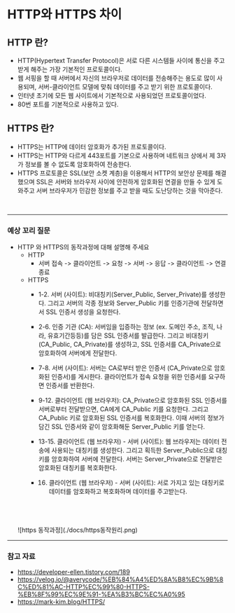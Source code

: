 # HTTP와 HTTPS 차이

## HTTP 란?
* HTTP(Hypertext Transfer Protocol)은 서로 다른 시스템들 사이에 통신을 주고 받게 해주는 가장 기본적인 프로토콜이다.
* 웹 서핑을 할 때 서버에서 자신의 브라우저로 데이터를 전송해주는 용도로 많이 사용되며, 서버-클라이언트 모델에 맞춰 데이터를 주고 받기 위한 프로토콜이다.
* 인터넷 초기에 모든 웹 사이트에서 기본적으로 사용되었던 프로토콜이었다.
* 80번 포트를 기본적으로 사용하고 있다.

## HTTPS 란?
* HTTPS는 HTTP에 데이터 암호화가 추가된 프로토콜이다.
* HTTPS는 HTTP와 다르게 443포트를 기본으로 사용하며 네트워크 상에서 제 3자가 정보를 볼 수 없도록 암호화하여 전송한다.
* HTTPS 프로토콜은 SSL(보안 소켓 계층)을 이용해서 HTTP의 보안상 문제를 해결했으며 SSL은 서버와 브라우저 사이에 안전하게 암호화된 연결을 만들 수 있게 도와주고 서버 브라우저가 민감한 정보를 주고 받을 때도 도난당하는 것을 막아준다.

<br/>

---


### 예상 꼬리 질문
* HTTP 와 HTTPS의 동작과정에 대해 설명해 주세요
    * HTTP 
        * 서버 접속 -> 클라이언트 -> 요청 -> 서버 -> 응답 -> 클라이언트 -> 연결 종료
    * HTTPS
        * 1-2. 서버 (사이트): 비대칭키(Server_Public, Server_Private)를 생성한다. 그리고 서버의 각종 정보와 Server_Public 키를 인증기관에 전달하면서 SSL 인증서 생성을 요청한다.

        * 2-6. 인증 기관 (CA): 서버임을 입증하는 정보 (ex. 도메인 주소, 조직, 나라, 유효기간등등)를 담은 SSL 인증서를 발급한다. 그리고 비대칭키(CA_Public, CA_Private)를 생성하고, SSL 인증서를 CA_Private으로 암호화하여 서버에게 전달한다.

        * 7-8. 서버 (사이트): 서버는 CA로부터 받은 인증서 (CA_Private으로 암호화된 인증서)를 게시한다. 클라이언트가 접속 요청을 위한 인증서를 요구하면 인증서를 반환한다.

        * 9-12. 클라이언트 (웹 브라우저): CA_Private으로 암호화된 SSL 인증서를 서버로부터 전달받으면, CA에게 CA_Public 키를 요청한다. 그리고 CA_Public 키로 암호화된 SSL 인증서를 복호화한다. 이때 서버의 정보가 담긴 SSL 인증서와 같이 암호화해둔 Server_Public 키를 얻는다.

        * 13-15. 클라이언트 (웹 브라우저) - 서버 (사이트): 웹 브라우저는 데이터 전송에 사용되는 대칭키를 생성한다. 그리고 획득한 Server_Public으로 대칭키를 암호화하여 서버에 전달한다. 서버는 Server_Private으로 전달받은 암호화된 대칭키를 복호화한다.

        * 16. 클라이언트 (웹 브라우저) - 서버 (사이트): 서로 가지고 있는 대칭키로 데이터를 암호화하고 복호화하며 데이터를 주고받는다.
    <br/>
    <br/>
    <br/>
    <br/>
    ![https 동작과정](./docs/https동작원리.png)

---

### 참고 자료
* https://developer-ellen.tistory.com/189
* https://velog.io/@averycode/%EB%84%A4%ED%8A%B8%EC%9B%8C%ED%81%AC-HTTP%EC%99%80-HTTPS-%EB%8F%99%EC%9E%91-%EA%B3%BC%EC%A0%95
* https://mark-kim.blog/HTTPS/

